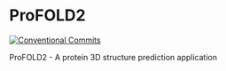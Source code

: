 # ProFOLD2

[![Conventional Commits](https://img.shields.io/badge/Conventional%20Commits-1.0.0-yellow.svg)](https://conventionalcommits.org)

ProFOLD2 - A protein 3D structure prediction application

